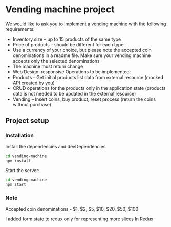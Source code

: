# Vending machine project
We would like to ask you to implement a vending machine with the following requirements:
- Inventory size – up to 15 products of the same type
- Price of products – should be different for each type
- Use a currency of your choice, but please note the accepted coin denominations in a readme file. Make sure your vending machine accepts only the selected denominations
-  The machine must return change
-  Web Design: responsive
Operations to be implemented:
-  Products - Get initial products list data from external resource (mocked API created by you)
- CRUD operations for the products only in the application state (products data is not needed to be updated in the external resource)
- Vending – Insert coins, buy product, reset process (return the coins without purchase)

## Project setup

### Installation

Install the dependencies and devDependencies

```sh
cd vending-machine
npm install
```

Start the server:

```sh
cd vending-machine
npm start
```

### Note
Accepted coin denominations - $1, $2, $5, $10, $20, $50, $100

I added form state to redux only for representing more slices In Redux
